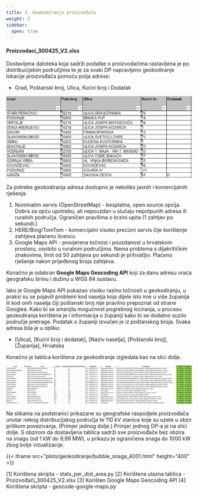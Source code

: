 ```yaml
---
title: 3. Geokodiranje proizvođača 
weight: 3
sidebar:
  open: true
---
```


#### Proizvodaci_300425_V2.xlsx

Dostavljena datoteka koja sadrži podatke o proizvodačima rastavljena je po
distribucijskim područjima te je za svaki DP napravljeno geokodiranje lokacije
proizvođača pomoću polja adrese:
- Grad, Poštanski broj, Ulica, Kućni broj i Dodatak

![Primjer adresa iz početne excel datoteke](primjer-adresa-excel.png)

Za potrebe geokodiranja adresa dostupno je nekoliko javnih i komercijalnih rješenja:

1. Nominatim servis (OpenStreetMap) - besplatna, open source opcija. Dobra za opću
upotrebu, ali nepouzdan u slučaju nepotpunih adresa ili ruralnih područja. Ograničen 
pravilima o brzini upita (1 zahtjev po sekundi.)
2. HERE/Bing/TomTom - komercijalni visoko precizni servis čije korištenje
zahtjeva plaćenu licencu
3. Google Maps API - provjerena točnost i pouzdanost u hrvatskom prostoru, osobito
u ruralnim područjima. Nema problema s dijakritičkim znakovima, limit od 50 zahtjeva po 
sekundi je prihvatljiv. Plaćeno rješenje nakon prijeđenog broja zahtjeva.

Konačno je odabran **Google Maps Geocoding API** koji za danu adresu vraća geografsku
širinu i dužinu u WGS 84 sustavu. 

Iako je Google Maps API pokazao visoku razinu točnosti u geokodiranju, u praksi su 
se pojavili problemi kod naselja koja dijele isto ime u više županija ili kod onih naselja
čiji poštanski broj nije pravilno prepoznat od strane Googlea. 
Kako bi se smanjila mogućnost pogrešnog lociranja, u procesu geokodiranja korištena je i informacija o 
županiji kako bi se dodatno suzilo područje pretrage. Podatak o županiji izvučen je iz poštanskog broja.
Svaka adresa bila je u obliku:
- [Ulica], [Kućni broj i dodatak], [Naziv naselja], [Poštanski broj], [Županija], Hrvatska

Konačno je tablica korištena za geokodiranje izgledala kao na slici dolje.

![Primjer adresa iz nadpgrađene excel datoteke](nadogradena-adresa-excel.png)

Na slikama na podstranici prikazane su geografske raspodjele proizvođača unutar nekog
distribucijskog područja te 110 kV stanice koje su uzete u obzir prilikom povezivanja. (Primjer jednog dolje.)
Primjer jednog DP-a je na slici dolje. S obzirom da dostavljena tablica sadrži sve
proizvođače bez obzira na snagu (od 1 kW do 9,99 MW), u prikazu je ograničena snaga do 1000 kW zbog bolje vizualizacije.

{{< iframe src="plots/geokodiranje/bubble_snaga_4001.html" height="400" >}}

[1] Korištena skripta - stats_per_dist_area.py
[2] Korištena ulazna tablica - Proizvođači_300425_V2.xlsx
[3] Korišten Google Maps Geocoding API
[4] Korištena skripta - geocode-google-maps.py
